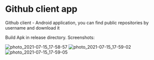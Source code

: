 # Github client app
Github client - Android application, you can find public repositories by username and download it 

Build Apk in release directory.
Screenshots:

![photo_2021-07-15_17-58-57](https://user-images.githubusercontent.com/37980168/125810280-b7cea547-5b06-45de-ab66-5314aca693a9.jpg)
![photo_2021-07-15_17-59-02](https://user-images.githubusercontent.com/37980168/125810283-0c5a4831-b1e3-4348-944a-2a7dc6469aad.jpg)
![photo_2021-07-15_17-59-05](https://user-images.githubusercontent.com/37980168/125810285-0796eaa7-40a1-49db-a051-69fde974293c.jpg)
